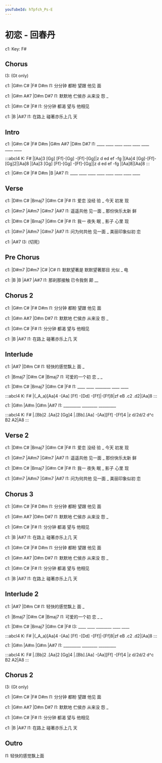```yaml
---
youTubeId: hTpfch_Ps-E
---
```


# 初恋 - 回春丹

c1: Key: F#

## Chorus

l3: (Gt only)

c1:       |G#m  C#  |F#   D#m
l1: 分分钟 都盼 望跟 他见 面

c1:       |G#m    A#7   |D#m D#7
l1: 默默地 伫侯亦 从来没 怨 _

c1:       |G#m  C#  |F#
l1: 分分钟 都渴 望与 他相见

c1:       |B           |A#7
l1: 在路上 碰著亦乐上几 天

## Intro

c1: |G#m  C#  |F#   D#m |G#m  A#7 |D#m  D#7
l1:  ____ ____ ____ ____ ____ ____ ____ ____

:::abcl4
K: F#
|[Aa]3 [Gg] [Ff]-[Gg] -[Ff]-[Gg]|z d ed ef -fg
|[Aa]4 [Gg]-[Ff]-[Gg]2|[Aa]8
|[Aa]3 [Gg] [Ff]-[Gg] -[Ff]-[Gg]|z d ed ef -fg
|[Aa]8|[Aa]8
:::

c1: |G#m  C#  |F#   D#m |B        |A#7
l1:  ____ ____ ____ ____ ____ ____ ____ ____

## Verse

c1: |D#m  C#  |Bmaj7 |G#m  C#  |F#
l1:  爱恋 没经 验   _ 今天 初发 现

c1: |G#m7    |A#m7    |G#m7        |A#7
l1:  遥遥共他 见一面 _ 那份快乐太新 鲜

c1: |D#m  C#  |Bmaj7 |G#m  C#  |F#
l1:  我一 夜失 眠   _ 影子 心里 现

c1: |G#m7      |A#m7    |G#m7        |A#7
l1:  问为何共他 见一面 _ 美丽印象似初 恋

c1: |A#7
l3:  (切死)

## Pre Chorus

c1: |D#m7      |D#m7         |C#    |C#
l1:  默默望著是  默默望著那目 光似 _ 电

c1: |B         |B        |A#7  |A#7
l1:  那刹那接触  已令我倒 颠 __

## Chorus 2

c1:       |G#m  C#  |F#   D#m
l1: 分分钟 都盼 望跟 他见 面

c1:       |G#m    A#7   |D#m D#7
l1: 默默地 伫侯亦 从来没 怨 _

c1:       |G#m  C#  |F#
l1: 分分钟 都渴 望与 他相见

c1:       |B           |A#7
l1: 在路上 碰著亦乐上几 天

## Interlude

c1: |A#7            |D#m  C#
l1:   轻快的感觉飘上  面 _

c1: |Bmaj7        |D#m  C# |Bmaj7
l1:   可爱的一个初  恋 _  _

c1: |D#m  C#  |Bmaj7   |G#m  C#  |F#
l1:  ____ ____ ________ ____ ____

:::abcl4
K: F#
|{_A_a}[Aa]4 -[Aa] [Ff] -[Dd] -[Ff]|-[Ff]8|zf eB .c2 .d2|[Aa]8
:::

c1: |G#m      |A#m     |G#m      |A#7
l1:  _________ ________ _________

:::abcl4
K: F#
|.[Bb]2 .[Aa]2 [Gg]4 |.[Bb].[Aa] -[Aa][Ff] -[Ff]4 |z d/2d/2 d^c B2 A2|A8
:::

## Verse 2

c1: |D#m  C#  |Bmaj7 |G#m  C#  |F#
l1:  爱恋 没经 验   _ 今天 初发 现

c1: |G#m7    |A#m7    |G#m7        |A#7
l1:  遥遥共他 见一面 _ 那份快乐太新 鲜

c1: |D#m  C#  |Bmaj7 |G#m  C#  |F#
l1:  我一 夜失 眠   _ 影子 心里 现

c1: |G#m7      |A#m7    |G#m7        |A#7
l1:  问为何共他 见一面 _ 美丽印象似初 恋

## Chorus 3

c1:       |G#m  C#  |F#   D#m
l1: 分分钟 都盼 望跟 他见 面

c1:       |G#m    A#7   |D#m D#7
l1: 默默地 伫侯亦 从来没 怨 _

c1:       |G#m  C#  |F#
l1: 分分钟 都渴 望与 他相见

c1:       |B           |A#7
l1: 在路上 碰著亦乐上几 天

c1:       |G#m  C#  |F#   D#m
l1: 分分钟 都盼 望跟 他见 面

c1:       |G#m    A#7   |D#m D#7
l1: 默默地 伫侯亦 从来没 怨 _

c1:       |G#m  C#  |F#
l1: 分分钟 都渴 望与 他相见

c1:       |B           |A#7
l1: 在路上 碰著亦乐上几 天

## Interlude 2

c1: |A#7            |D#m  C#
l1:   轻快的感觉飘上  面 _

c1: |Bmaj7        |D#m  C# |Bmaj7
l1:   可爱的一个初  恋 _  _

c1: |D#m  C#  |Bmaj7   |G#m  C#  |F#
l3:  ____ ____ ________ ____ ____

:::abcl4
K: F#
|{_A_a}[Aa]4 -[Aa] [Ff] -[Dd] -[Ff]|-[Ff]8|zf eB .c2 .d2|[Aa]8
:::

c1: |G#m      |A#m     |G#m      |A#7
l1:  _________ ________ _________

:::abcl4
K: F#
|.[Bb]2 .[Aa]2 [Gg]4 |.[Bb].[Aa] -[Aa][Ff] -[Ff]4 |z d/2d/2 d^c B2 A2|A8
:::

## Chorus 2

l3: (Gt only)

c1:       |G#m  C#  |F#   D#m
l1: 分分钟 都盼 望跟 他见 面

c1:       |G#m    A#7   |D#m D#7
l1: 默默地 伫侯亦 从来没 怨 _

c1:       |G#m  C#  |F#
l1: 分分钟 都渴 望与 他相见

c1:       |B           |A#7
l1: 在路上 碰著亦乐上几 天

## Outro

l1: 轻快的感觉飘上面
